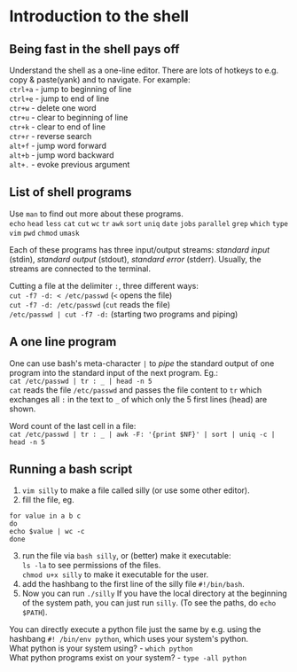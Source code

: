 # Introduction to the shell
## Being fast in the shell pays off
Understand the shell as a one-line editor. There are lots of hotkeys to e.g. copy & paste(yank) and to navigate.
For example:  
`ctrl+a` - jump to beginning of line  
`ctrl+e` - jump to end of line  
`ctr+w` - delete one word  
`ctr+u` - clear to beginning of line  
`ctr+k` - clear to end of line  
`ctr+r` - reverse search  
`alt+f` - jump word forward  
`alt+b` - jump word backward  
`alt+.` - evoke previous argument
## List of shell programs
Use `man` to find out more about these programs.  
`echo`
`head`
`less`
`cat`
`cut`
`wc`
`tr`
`awk`
`sort`
`uniq`
`date`
`jobs`
`parallel`
`grep`
`which`
`type`
`vim`
`pwd`
`chmod`
`umask`

Each of these programs has three input/output streams: _standard input_ (stdin), _standard output_ (stdout), _standard error_ (stderr). Usually, the streams are connected to the terminal.

Cutting a file at the delimiter `:`, three different ways:  
`cut -f7 -d: < /etc/passwd`  (`<` opens the file)  
`cut -f7 -d: /etc/passwd`  (`cut` reads the file)  
`/etc/passwd | cut -f7 -d:` (starting two programs and piping)  

## A one line program
One can use bash's meta-character `|` to _pipe_ the standard output of one program into the standard input of the next program. Eg.:  
`cat /etc/passwd | tr : _ | head -n 5`  
`cat` reads the file `/etc/passwd` and passes the file content to `tr` which exchanges all `:` in the text to `_` of which only the 5 first lines (head) are shown.  

Word count of the last cell in a file:  
`cat /etc/passwd | tr : _ | awk -F: '{print $NF}' | sort | uniq -c | head -n 5`  

## Running a bash script
1. `vim silly` to make a file called silly (or use some other editor).
2. fill the file, eg.
```
for value in a b c
do
echo $value | wc -c
done
```
3. run the file via `bash silly`, or (better) make it executable:  
`ls -la` to see permissions of the files.  
`chmod u+x silly` to make it executable for the user.
4. add the hashbang to the first line of the silly file
`#!/bin/bash`.
5. Now you can run `./silly`
If you have the local directory at the beginning of the system path, you can just run `silly`. (To see the paths, do `echo $PATH`).

You can directly execute a python file just the same by e.g. using the hashbang `#! /bin/env python`, which uses your system's python.  
What python is your system using? - `which python`  
What python programs exist on your system? - `type -all python`
